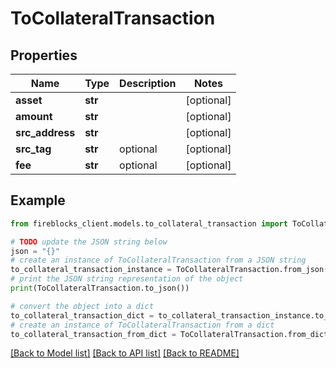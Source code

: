 # ToCollateralTransaction


## Properties

Name | Type | Description | Notes
------------ | ------------- | ------------- | -------------
**asset** | **str** |  | [optional] 
**amount** | **str** |  | [optional] 
**src_address** | **str** |  | [optional] 
**src_tag** | **str** | optional | [optional] 
**fee** | **str** | optional | [optional] 

## Example

```python
from fireblocks_client.models.to_collateral_transaction import ToCollateralTransaction

# TODO update the JSON string below
json = "{}"
# create an instance of ToCollateralTransaction from a JSON string
to_collateral_transaction_instance = ToCollateralTransaction.from_json(json)
# print the JSON string representation of the object
print(ToCollateralTransaction.to_json())

# convert the object into a dict
to_collateral_transaction_dict = to_collateral_transaction_instance.to_dict()
# create an instance of ToCollateralTransaction from a dict
to_collateral_transaction_from_dict = ToCollateralTransaction.from_dict(to_collateral_transaction_dict)
```
[[Back to Model list]](../README.md#documentation-for-models) [[Back to API list]](../README.md#documentation-for-api-endpoints) [[Back to README]](../README.md)


